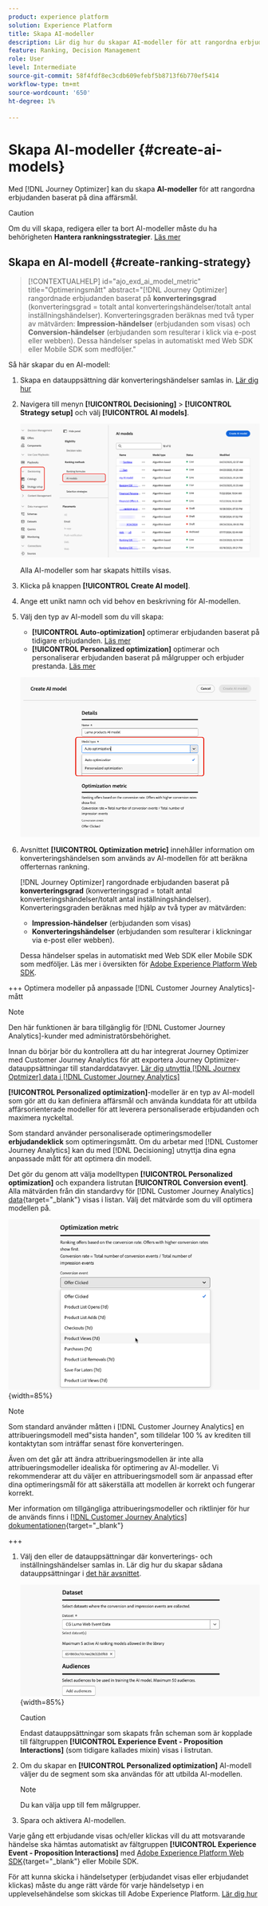 ```yaml
---
product: experience platform
solution: Experience Platform
title: Skapa AI-modeller
description: Lär dig hur du skapar AI-modeller för att rangordna erbjudanden
feature: Ranking, Decision Management
role: User
level: Intermediate
source-git-commit: 58f4fdf8ec3cdb609efebf5b8713f6b770ef5414
workflow-type: tm+mt
source-wordcount: '650'
ht-degree: 1%

---
```


# Skapa AI-modeller {#create-ai-models}

Med [!DNL Journey Optimizer] kan du skapa **AI-modeller** för att rangordna erbjudanden baserat på dina affärsmål.

>[!CAUTION]
>
>Om du vill skapa, redigera eller ta bort AI-modeller måste du ha behörigheten **Hantera rankningsstrategier**. [Läs mer](../../administration/high-low-permissions.md#manage-ranking-strategies)

## Skapa en AI-modell {#create-ranking-strategy}

>[!CONTEXTUALHELP]
>id="ajo_exd_ai_model_metric"
>title="Optimeringsmått"
>abstract="[!DNL Journey Optimizer] rangordnade erbjudanden baserat på **konverteringsgrad** (konverteringsgrad = totalt antal konverteringshändelser/totalt antal inställningshändelser). Konverteringsgraden beräknas med två typer av mätvärden: **Impression-händelser** (erbjudanden som visas) och **Conversion-händelser** (erbjudanden som resulterar i klick via e-post eller webben). Dessa händelser spelas in automatiskt med Web SDK eller Mobile SDK som medföljer."

Så här skapar du en AI-modell:

1. Skapa en datauppsättning där konverteringshändelser samlas in. [Lär dig hur](../data-collection/create-dataset.md)

1. Navigera till menyn **[!UICONTROL Decisioning]** > **[!UICONTROL Strategy setup]** och välj **[!UICONTROL AI models]**.

   ![](../assets/ai-model-list.png)

   Alla AI-modeller som har skapats hittills visas.

1. Klicka på knappen **[!UICONTROL Create AI model]**.

1. Ange ett unikt namn och vid behov en beskrivning för AI-modellen.

1. Välj den typ av AI-modell som du vill skapa:

   * **[!UICONTROL Auto-optimization]** optimerar erbjudanden baserat på tidigare erbjudanden. [Läs mer](auto-optimization-model.md)
   * **[!UICONTROL Personalized optimization]** optimerar och personaliserar erbjudanden baserat på målgrupper och erbjuder prestanda. [Läs mer](personalized-optimization-model.md)

   ![](../assets/ai-model-types.png)

1. Avsnittet **[!UICONTROL Optimization metric]** innehåller information om konverteringshändelsen som används av AI-modellen för att beräkna offerternas rankning.

   [!DNL Journey Optimizer] rangordnade erbjudanden baserat på **konverteringsgrad** (konverteringsgrad = totalt antal konverteringshändelser/totalt antal inställningshändelser). Konverteringsgraden beräknas med hjälp av två typer av mätvärden:
   * **Impression-händelser** (erbjudanden som visas)
   * **Konverteringshändelser** (erbjudanden som resulterar i klickningar via e-post eller webben).

   Dessa händelser spelas in automatiskt med Web SDK eller Mobile SDK som medföljer. Läs mer i översikten för [Adobe Experience Platform Web SDK](https://experienceleague.adobe.com/docs/experience-platform/edge/home.html?lang=sv-SE).

+++ Optimera modeller på anpassade [!DNL Customer Journey Analytics]-mått

   >[!NOTE]
   >
   >Den här funktionen är bara tillgänglig för [!DNL Customer Journey Analytics]-kunder med administratörsbehörighet.
   >
   >Innan du börjar bör du kontrollera att du har integrerat Journey Optimizer med Customer Journey Analytics för att exportera Journey Optimizer-datauppsättningar till standarddatavyer. [Lär dig utnyttja [!DNL Journey Optmizer] data i [!DNL Customer Journey Analytics]](../../reports/cja-ajo.md)

   **[!UICONTROL Personalized optimization]**-modeller är en typ av AI-modell som gör att du kan definiera affärsmål och använda kunddata för att utbilda affärsorienterade modeller för att leverera personaliserade erbjudanden och maximera nyckeltal.

   Som standard använder personaliserade optimeringsmodeller **erbjudandeklick** som optimeringsmått. Om du arbetar med [!DNL Customer Journey Analytics] kan du med [!DNL Decisioning] utnyttja dina egna anpassade mått för att optimera din modell.

   Det gör du genom att välja modelltypen **[!UICONTROL Personalized optimization]** och expandera listrutan **[!UICONTROL Conversion event]**. Alla mätvärden från din standardvy för [!DNL Customer Journey Analytics] [data](https://experienceleague.adobe.com/sv/docs/analytics-platform/using/cja-dataviews/data-views){target="_blank"} visas i listan. Välj det mätvärde som du vill optimera modellen på.

   ![](../assets/ai-model-custom-metrics.png){width=85%}

   >[!NOTE]
   >
   >Som standard använder måtten i [!DNL Customer Journey Analytics] en attribueringsmodell med&quot;sista handen&quot;, som tilldelar 100 % av krediten till kontaktytan som inträffar senast före konverteringen.
   >
   >Även om det går att ändra attribueringsmodellen är inte alla attribueringsmodeller idealiska för optimering av AI-modeller. Vi rekommenderar att du väljer en attribueringsmodell som är anpassad efter dina optimeringsmål för att säkerställa att modellen är korrekt och fungerar korrekt.
   >
   >Mer information om tillgängliga attribueringsmodeller och riktlinjer för hur de används finns i [[!DNL Customer Journey Analytics] dokumentationen](https://experienceleague.adobe.com/sv/docs/analytics-platform/using/cja-dataviews/component-settings/attribution){target="_blank"}

+++

1. Välj den eller de datauppsättningar där konverterings- och inställningshändelser samlas in. Lär dig hur du skapar sådana datauppsättningar i [det här avsnittet](../data-collection/create-dataset.md).

   ![](../assets/ai-model-datasets.png){width=85%}

   >[!CAUTION]
   >
   >Endast datauppsättningar som skapats från scheman som är kopplade till fältgruppen **[!UICONTROL Experience Event - Proposition Interactions]** (som tidigare kallades mixin) visas i listrutan.

1. Om du skapar en **[!UICONTROL Personalized optimization]** AI-modell väljer du de segment som ska användas för att utbilda AI-modellen.

   <!--➡️ [Discover this feature in video](#video)-->

   >[!NOTE]
   >
   >Du kan välja upp till fem målgrupper.

1. Spara och aktivera AI-modellen.

<!--At this point, you must have:

* created the AI model,
* defined which type of event you want to capture - offer displayed (impression) and/or offer clicked (conversion),
* and in which dataset you want to collect the event data.-->

Varje gång ett erbjudande visas och/eller klickas vill du att motsvarande händelse ska hämtas automatiskt av fältgruppen **[!UICONTROL Experience Event - Proposition Interactions]** med [Adobe Experience Platform Web SDK](https://experienceleague.adobe.com/docs/experience-platform/edge/web-sdk-faq.html?lang=sv-SE#what-is-adobe-experience-platform-web-sdk%3F){target="_blank"} eller Mobile SDK.

För att kunna skicka i händelsetyper (erbjudandet visas eller erbjudandet klickas) måste du ange rätt värde för varje händelsetyp i en upplevelsehändelse som skickas till Adobe Experience Platform. [Lär dig hur](../data-collection/schema-requirement.md)

<!--
## How-to video {#video}

Learn how to create a personalized optimization model and how to apply it to a decision.

>[!VIDEO](https://video.tv.adobe.com/v/3419954?quality=12)-->
